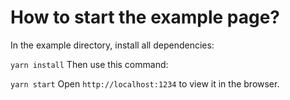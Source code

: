 # How to start the example page?

In the example directory, install all dependencies:

`yarn install`
Then use this command:

`yarn start`
Open `http://localhost:1234` to view it in the browser.